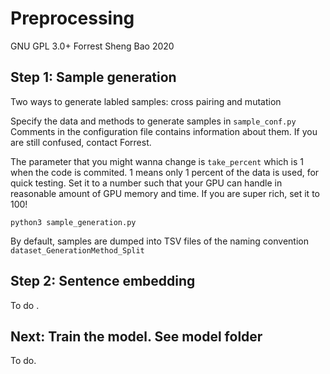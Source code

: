 # Preprocessing 

GNU GPL 3.0+
Forrest Sheng Bao 2020 


## Step 1: Sample generation 
Two ways to generate labled samples: cross pairing and mutation 

Specify the data and methods to generate samples in `sample_conf.py` 
Comments in the configuration file contains information about them.
If you are still confused, contact Forrest. 

The parameter that you might wanna change is `take_percent` which is 1 
when the code is commited. 
1 means only 1 percent of the data is used, for quick testing. 
Set it to a number such that your GPU can handle in reasonable amount
of GPU memory and time. 
If you are super rich, set it to 100! 

```shell
python3 sample_generation.py
```

By default, samples are dumped into TSV files of the naming convention
`dataset_GenerationMethod_Split`


## Step 2: Sentence embedding
 To do . 

## Next: Train the model. See model folder 
To do. 

